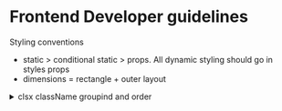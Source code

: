 # Frontend Developer guidelines

Styling conventions
- static > conditional static > props. All dynamic styling should go in styles props
- dimensions = rectangle + outer layout

<details>
<summary>clsx className groupind and order</summary>
  <pre>
  - layer: z-position
  - outer layout: fixed bottom-1/2 left-0 -translate-x-1/2
  - rectangle: mt-3 min-w-fit min-w-10 flex-grow shrink-0
  - inner layout: px-3 py-2 flex flex-col gap-3 justify-between items-center
  - overflow behavior: overflow-scroll
  - border: borer-2 outline-none shadow-md
  - colors: clr-controls
  - text: text-start text-sm font-semibold whitespace-nowrap
  - behavior modifiers: select-none disabled:cursor-not-allowed
  - transitions: 
  </pre>
</details>